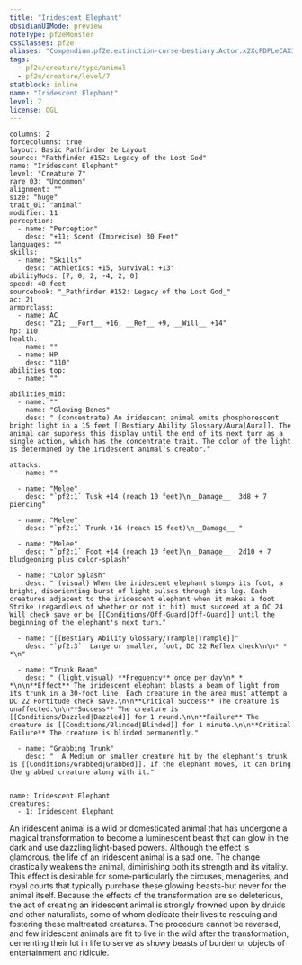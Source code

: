 ```yaml
---
title: "Iridescent Elephant"
obsidianUIMode: preview
noteType: pf2eMonster
cssClasses: pf2e
aliases: "Compendium.pf2e.extinction-curse-bestiary.Actor.x2XcPDPLeCAXITlZ" 
tags:
  - pf2e/creature/type/animal
  - pf2e/creature/level/7
statblock: inline
name: "Iridescent Elephant"
level: 7
license: OGL
---
```


```statblock
columns: 2
forcecolumns: true
layout: Basic Pathfinder 2e Layout
source: "Pathfinder #152: Legacy of the Lost God"
name: "Iridescent Elephant"
level: "Creature 7"
rare_03: "Uncommon"
alignment: ""
size: "huge"
trait_01: "animal"
modifier: 11
perception:
  - name: "Perception"
    desc: "+11; Scent (Imprecise) 30 Feet"
languages: ""
skills:
  - name: "Skills"
    desc: "Athletics: +15, Survival: +13"
abilityMods: [7, 0, 2, -4, 2, 0]
speed: 40 feet
sourcebook: "_Pathfinder #152: Legacy of the Lost God_"
ac: 21
armorclass:
  - name: AC
    desc: "21; __Fort__ +16, __Ref__ +9, __Will__ +14"
hp: 110
health:
  - name: ""
  - name: HP
    desc: "110"
abilities_top:
  - name: ""

abilities_mid:
  - name: ""
  - name: "Glowing Bones"
    desc: " (concentrate) An iridescent animal emits phosphorescent bright light in a 15 feet [[Bestiary Ability Glossary/Aura|Aura]]. The animal can suppress this display until the end of its next turn as a single action, which has the concentrate trait. The color of the light is determined by the iridescent animal's creator."

attacks:
  - name: ""

  - name: "Melee"
    desc: "`pf2:1` Tusk +14 (reach 10 feet)\n__Damage__  3d8 + 7 piercing"

  - name: "Melee"
    desc: "`pf2:1` Trunk +16 (reach 15 feet)\n__Damage__ "

  - name: "Melee"
    desc: "`pf2:1` Foot +14 (reach 10 feet)\n__Damage__  2d10 + 7 bludgeoning plus color-splash"

  - name: "Color Splash"
    desc: " (visual) When the iridescent elephant stomps its foot, a bright, disorienting burst of light pulses through its leg. Each creatures adjacent to the iridescent elephant when it makes a foot Strike (regardless of whether or not it hit) must succeed at a DC 24 Will check save or be [[Conditions/Off-Guard|Off-Guard]] until the beginning of the elephant's next turn."

  - name: "[[Bestiary Ability Glossary/Trample|Trample]]"
    desc: "`pf2:3`  Large or smaller, foot, DC 22 Reflex check\n\n* * *\n"

  - name: "Trunk Beam"
    desc: " (light,visual) **Frequency** once per day\n* * *\n\n**Effect** The iridescent elephant blasts a beam of light from its trunk in a 30-foot line. Each creature in the area must attempt a DC 22 Fortitude check save.\n\n**Critical Success** The creature is unaffected.\n\n**Success** The creature is [[Conditions/Dazzled|Dazzled]] for 1 round.\n\n**Failure** The creature is [[Conditions/Blinded|Blinded]] for 1 minute.\n\n**Critical Failure** The creature is blinded permanently."

  - name: "Grabbing Trunk"
    desc: "  A Medium or smaller creature hit by the elephant's trunk is [[Conditions/Grabbed|Grabbed]]. If the elephant moves, it can bring the grabbed creature along with it."
 
```

```encounter-table
name: Iridescent Elephant
creatures:
  - 1: Iridescent Elephant
```



An iridescent animal is a wild or domesticated animal that has undergone a magical transformation to become a luminescent beast that can glow in the dark and use dazzling light-based powers. Although the effect is glamorous, the life of an iridescent animal is a sad one. The change drastically weakens the animal, diminishing both its strength and its vitality. This effect is desirable for some-particularly the circuses, menageries, and royal courts that typically purchase these glowing beasts-but never for the animal itself. Because the effects of the transformation are so deleterious, the act of creating an iridescent animal is strongly frowned upon by druids and other naturalists, some of whom dedicate their lives to rescuing and fostering these maltreated creatures. The procedure cannot be reversed, and few iridescent animals are fit to live in the wild after the transformation, cementing their lot in life to serve as showy beasts of burden or objects of entertainment and ridicule.
